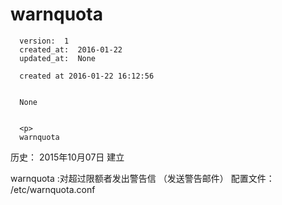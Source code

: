
  # warnquota

      version:  1
      created_at:  2016-01-22
      updated_at:  None

      created at 2016-01-22 16:12:56 


      None


      <p>
      warnquota

历史：
2015年10月07日
建立




warnquota :对超过限额者发出警告信 （发送警告邮件） 
配置文件：
	 /etc/warnquota.conf 
      </p>

  